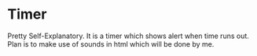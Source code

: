 # Timer
Pretty Self-Explanatory. It is a timer which shows alert when time runs out. Plan is to make use of sounds in html which will be done by me.
